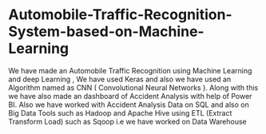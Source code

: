 # Automobile-Traffic-Recognition-System-based-on-Machine-Learning
We have made an Automobile Traffic Recognition using Machine Learning and deep Learning , We have used Keras and also we have used an Algorithm named as CNN ( Convolutional Neural Networks ).
Along with this we have also made an dashboard of Accident Analysis with help of Power BI.
Also we have worked with Accident Analysis Data on SQL and also on Big Data Tools such as Hadoop and Apache Hive using ETL (Extract Transform Load) such as Sqoop i.e we have worked on Data Warehouse  
